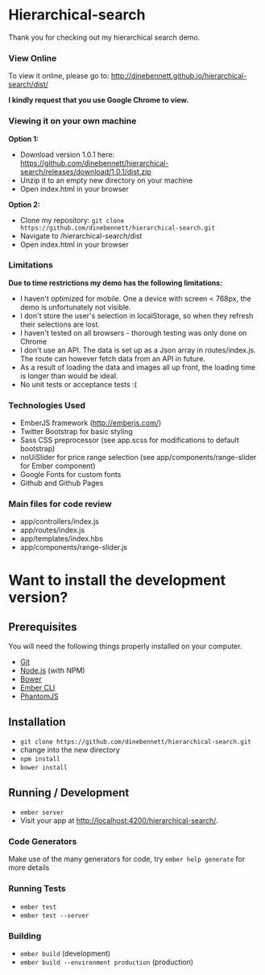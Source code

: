 # Hierarchical-search

Thank you for checking out my hierarchical search demo.

### View Online

To view it online, please go to: http://dinebennett.github.io/hierarchical-search/dist/

**I kindly request that you use Google Chrome to view.**

### Viewing it on your own machine

**Option 1:**
* Download version 1.0.1 here: https://github.com/dinebennett/hierarchical-search/releases/download/1.0.1/dist.zip
* Unzip it to an empty new directory on your machine
* Open index.html in your browser

**Option 2:**
* Clone my repository: `git clone https://github.com/dinebennett/hierarchical-search.git` 
* Navigate to /hierarchical-search/dist
* Open index.html in your browser

### Limitations

**Due to time restrictions my demo has the following limitations:**

* I haven't optimized for mobile. One a device with screen < 768px, the demo is unfortunately not visible.
* I don't store the user's selection in localStorage, so when they refresh their selections are lost.
* I haven't tested on all browsers - thorough testing was only done on Chrome
* I don't use an API. The data is set up as a Json array in routes/index.js. The route can however fetch data from an API in future.
* As a result of loading the data and images all up front, the loading time is longer than would be ideal.
* No unit tests or acceptance tests :(

### Technologies Used

* EmberJS framework (http://emberjs.com/)
* Twitter Bootstrap for basic styling
* Sass CSS preprocessor (see app.scss for modifications to default bootstrap)
* noUiSlider for price range selection (see app/components/range-slider for Ember component)
* Google Fonts for custom fonts
* Github and Github Pages

### Main files for code review

* app/controllers/index.js
* app/routes/index.js
* app/templates/index.hbs
* app/components/range-slider.js

# Want to install the development version?

## Prerequisites

You will need the following things properly installed on your computer.

* [Git](http://git-scm.com/)
* [Node.js](http://nodejs.org/) (with NPM)
* [Bower](http://bower.io/)
* [Ember CLI](http://www.ember-cli.com/)
* [PhantomJS](http://phantomjs.org/)

## Installation

* `git clone https://github.com/dinebennett/hierarchical-search.git`
* change into the new directory
* `npm install`
* `bower install`

## Running / Development

* `ember server`
* Visit your app at [http://localhost:4200/hierarchical-search/](http://localhost:4200/hierarchical-search/).

### Code Generators

Make use of the many generators for code, try `ember help generate` for more details

### Running Tests

* `ember test`
* `ember test --server`

### Building

* `ember build` (development)
* `ember build --environment production` (production)
